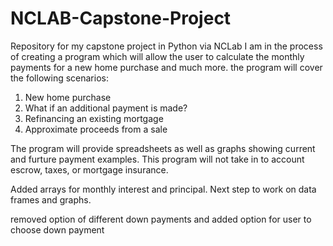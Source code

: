 # NCLAB-Capstone-Project
Repository for my capstone project in Python via NCLab
I am in the process of creating a program which will allow the user to calculate the monthly payments
for a new home purchase and much more.
the program will cover the following scenarios:
1. New home purchase
2. What if an additional payment is made?
3. Refinancing an existing mortgage
4. Approximate proceeds from a sale 

The program will provide spreadsheets as well as graphs showing current and furture payment examples.
This program will not take in to account escrow, taxes, or mortgage insurance.

Added arrays for monthly interest and principal.  Next step to work on data frames and graphs.

removed option of different down payments and added option for user to choose down payment